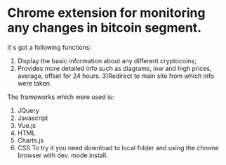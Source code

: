 # Chrome extension for monitoring any changes in bitcoin segment.
It`s got a following functions:
1) Display the basic information about any different cryptocoins;
2) Provides more detailed info such as diagrams, low and high prices, average, offset for 24 hours.
3)Redirect to main site from which info were taken.

The frameworks which were used is:
1) JQuery
2) Javascript
3) Vue.js
4) HTML
5) Charts.js
6) CSS
To try it you need download to local folder and using the chrome browser with dev. mode install.
